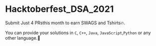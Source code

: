 # Hacktoberfest_DSA_2021
Submit Just 4 PRsthis month to earn SWAGS and Tshirts🔥.

You can provide your solutions in `C`, `C++`, `Java`, `JavaScript`,`Python` or any other language.🎊
